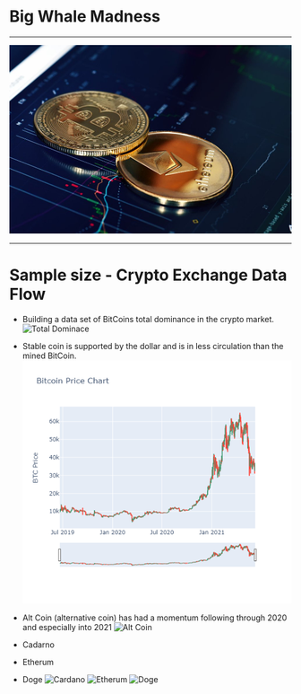 # Big Whale Madness
____
![Coin](/images/coin.jpg)
___
# Sample size - Crypto Exchange Data Flow
 * Building a data set of BitCoins total dominance in the crypto market.
 ![Total Dominace](/images/bokeh_plot.png)
 
 * Stable coin is supported by the dollar and is in less circulation than the mined BitCoin. 
![BitCoin Dominanace](/images/Bitcoin_Price_Chart.png)
* Alt Coin (alternative coin) has had a momentum following through 2020 and especially into 2021
![Alt Coin](/images/Alt_Prie_Chart.png)
* Cadarno
* Etherum
* Doge
![Cardano](/images/Cardano_Prie_Chart.png)
![Etherum](/images/Ethereum_Prie_Chart.png)
![Doge](/images/Doge_Prie_Chart.png)
